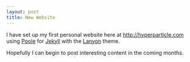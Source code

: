 ```yaml
---
layout: post
title: New Website
---
```


I have set up my first personal website here at http://hyperparticle.com using [Poole](https://github.com/poole/poole) for [Jekyll](https://github.com/jekyll/jekyll) with the [Lanyon](https://github.com/poole/lanyon) theme.

Hopefully I can begin to post interesting content in the coming months.
